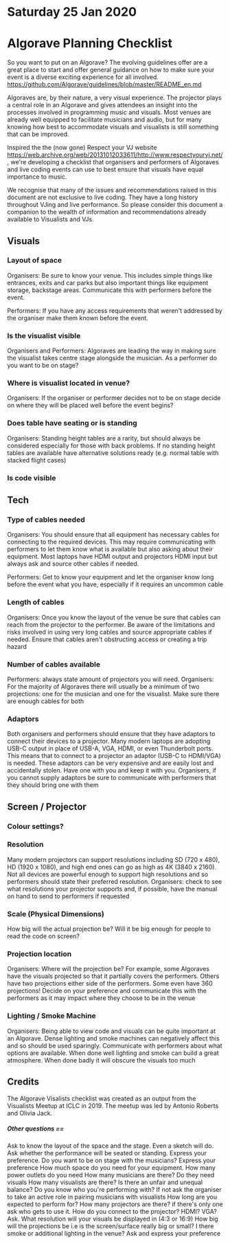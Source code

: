 Saturday 25 Jan 2020
====================

# Algorave Planning Checklist

So you want to put on an Algorave? The evolving guidelines offer are a great place to start and offer general guidance on how to make sure your event is a diverse exciting experience for all involved. https://github.com/Algorave/guidelines/blob/master/README_en.md

Algoraves are, by their nature, a very visual experience. The projector plays a central role in an Algorave and gives attendees an insight into the processes involved in programming music and visuals. Most venues are already well equipped to facilitate musicians and audio, but for many knowing how best to accommodate visuals and visualists is still something that can be improved.

Inspired the the (now gone) Respect your VJ website https://web.archive.org/web/20131012033611/http://www.respectyourvj.net/, we're developing a checklist that organisers and performers of Algoraves and live coding events can use to best ensure that visuals have equal importance to music.

We recognise that many of the issues and recommendations raised in this document are not exclusive to live coding. They have a long history throughout VJing and live performance. So please consider this document a companion to the wealth of information and recommendations already available to Visualists and VJs.

## Visuals

### Layout of space
Organisers: Be sure to know your venue. This includes simple things like entrances, exits and car parks but also important things like equipment storage, backstage areas. Communicate this with performers before the event.

Performers: If you have any access requirements that weren't addressed by the organiser make them known before the event.

### Is the visualist visible
Organisers and Performers: Algoraves are leading the way in making sure the visualist takes centre stage alongside the musician. As a performer do you want to be on stage?

### Where is visualist located in venue?
Organisers: If the organiser or performer decides not to be on stage decide on where they will be placed well before the event begins?
  
### Does table have seating or is standing
Organisers: Standing height tables are a rarity, but should always be considered especially for those with back problems. If no standing height tables are available have alternative solutions ready (e.g. normal table with stacked flight cases)
  
### Is code visible

## Tech
### Type of cables needed
Organisers: You should ensure that all equipment has necessary cables for connecting to the required devices. This may require communicating with performers to let them know what is available but also asking about their equipment. Most laptops have HDMI output and projectors HDMI input but always ask and source other cables if needed.

Performers: Get to know your equipment and let the organiser know long before the event what you have, especially if it requires an uncommon cable

### Length of cables
Organisers: Once you know the layout of the venue be sure that cables can reach from the projector to the performer. Be aware of the limitations and risks involved in using very long cables and source appropriate cables if needed. Ensure that cables aren't obstructing access or creating a trip hazard

### Number of cables available
Performers: always state amount of projectors you will need. Organisers: For the majority of Algoraves there will usually be a minimum of two projections: one for the musician and one for the visualist. Make sure there are enough cables for both
 
### Adaptors
Both organisers and performers should ensure that they have adaptors to connect their devices to a projector. Many modern laptops are adopting USB-C output in place of USB-A, VGA, HDMI, or even Thunderbolt ports. This means that to connect to a projector an adaptor (USB-C to HDMI/VGA) is needed. These adaptors can be very expensive and are easily lost and accidentally stolen. Have one with you and keep it with you. Organisers, if you cannot supply adaptors be sure to communicate with performers that they should bring one with them

## Screen / Projector

### Colour settings?

### Resolution
Many modern projectors can support resolutions including SD (720 x 480), HD (1920 x 1080), and high end ones can go as high as 4K (3840 x 2160). Not all devices are powerful enough to support high resolutions and so performers should state their preferred resolution. Organisers: check to see what resolutions your projector supports and, if possible, have the manual on hand to send to performers if requested

### Scale (Physical Dimensions)
How big will the actual projection be? Will it be big enough for people to read the code on screen?

### Projection location
Organisers: Where will the projection be? For example, some Algoraves have the visuals projected so that it partially covers the performers. Others have two projections either side of the performers. Some even have 360 projections! Decide on your preference and communicate this with the performers as it may impact where they choose to be in the venue

### Lighting / Smoke Machine
Organisers: Being able to view code and visuals can be quite important at an Algorave. Dense lighting and smoke machines can negatively affect this and so should be used sparingly. Communicate with performers about what options are available. When done well lighting and smoke can build a great atmosphere. When done badly it will obscure the visuals too much


## Credits
The Algorave Visalists checklist was created as an output from the Visualists Meetup at ICLC in 2019. The meetup was led by Antonio Roberts and Olivia Jack.

##### Other questions ==


Ask to know the layout of the space and the stage. Even a sketch will do.
Ask whether the performance will be seated or standing. Express your preference.
Do you want to be on stage with the musicians? Express your preference
How much space do you need for your equipment.
How many power outlets do you need
How many musicians are there? Do they need visuals
How many visualists are there?
Is there an unfair and unequal balance?
Do you know who you're performing with? If not ask the organiser to take an active role in pairing musicians with visualists
How long are you expected to perform for?
How many projectors are there? if there's only one ask who gets to use it.
How do you connect to the projector? HDMI? VGA? Ask.
What resolution will your visuals be displayed in (4:3 or 16:9)
How big will the projections be i.e is the screen/surface really big or small?
I there smoke or additional lighting in the venue? Ask and express your preference
